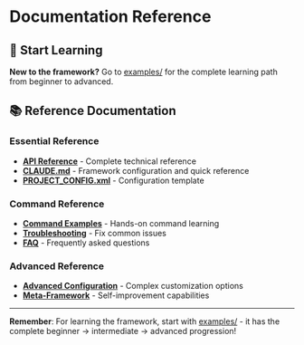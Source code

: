 # Documentation Reference

## 🎯 Start Learning 
**New to the framework?** Go to [examples/](../examples/) for the complete learning path from beginner to advanced.

## 📚 Reference Documentation

### Essential Reference  
- **[API Reference](api-reference.md)** - Complete technical reference
- **[CLAUDE.md](../CLAUDE.md)** - Framework configuration and quick reference
- **[PROJECT_CONFIG.xml](../PROJECT_CONFIG.xml)** - Configuration template

### Command Reference
- **[Command Examples](../examples/01-beginner/basic-commands/)** - Hands-on command learning
- **[Troubleshooting](user-guide/troubleshooting.md)** - Fix common issues
- **[FAQ](user-guide/faq.md)** - Frequently asked questions

### Advanced Reference
- **[Advanced Configuration](advanced/README.md)** - Complex customization options
- **[Meta-Framework](advanced/README.md#meta-prompting)** - Self-improvement capabilities

---

**Remember**: For learning the framework, start with [examples/](../examples/) - it has the complete beginner → intermediate → advanced progression!